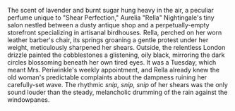 The scent of lavender and burnt sugar hung heavy in the air, a peculiar perfume unique to "Shear Perfection," Aurelia "Rella" Nightingale's tiny salon nestled between a dusty antique shop and a perpetually-empty storefront specializing in artisanal birdhouses.  Rella, perched on her worn leather barber's chair, its springs groaning a gentle protest under her weight, meticulously sharpened her shears.  Outside, the relentless London drizzle painted the cobblestones a glistening, oily black, mirroring the dark circles blossoming beneath her own tired eyes.  It was a Tuesday, which meant Mrs. Periwinkle's weekly appointment, and Rella already knew the old woman's predictable complaints about the dampness ruining her carefully-set wave. The rhythmic *snip, snip, snip* of her shears was the only sound louder than the steady, melancholic drumming of the rain against the windowpanes.

